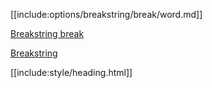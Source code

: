 [[include:options/breakstring/break/word.md]]

[Breakstring break](../)

[Breakstring](../,,/)

[[include:style/heading.html]]